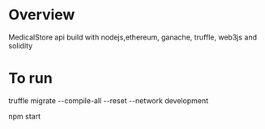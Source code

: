 # Overview
MedicalStore api build with nodejs,ethereum, ganache, truffle, web3js and solidity

# To run
truffle migrate --compile-all --reset --network development

npm start
